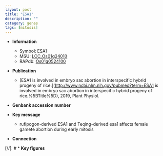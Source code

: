 ```yaml
---
layout: post
title: "ESA1"
description: ""
category: genes
tags: [mitosis]
---
```


* **Information**  
    + Symbol: ESA1  
    + MSU: [LOC_Os01g34010](http://rice.uga.edu/cgi-bin/ORF_infopage.cgi?orf=LOC_Os01g34010)  
    + RAPdb: [Os01g0524100](http://rapdb.dna.affrc.go.jp/viewer/gbrowse_details/irgsp1?name=Os01g0524100)  

* **Publication**  
    + [ESA1 is involved in embryo sac abortion in interspecific hybrid progeny of rice.](http://www.ncbi.nlm.nih.gov/pubmed?term=ESA1 is involved in embryo sac abortion in interspecific hybrid progeny of rice.%5BTitle%5D), 2019, Plant Physiol.

* **Genbank accession number**  

* **Key message**  
    + rufipogon-derived ESA1 and Teqing-derived esa1 affects female gamete abortion during early mitosis

* **Connection**  

[//]: # * **Key figures**  


